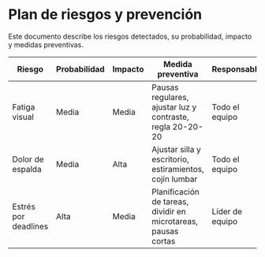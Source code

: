 # Plan de riesgos y prevención

Este documento describe los riesgos detectados, su probabilidad, impacto y medidas preventivas.

| Riesgo | Probabilidad | Impacto | Medida preventiva | Responsable | Seguimiento |
|--------|--------------|--------|-----------------|------------|------------|
| Fatiga visual | Media | Media | Pausas regulares, ajustar luz y contraste, regla 20-20-20 | Todo el equipo | Revisar en cada sprint |
| Dolor de espalda | Media | Alta | Ajustar silla y escritorio, estiramientos, cojín lumbar | Todo el equipo | Revisar en cada sprint |
| Estrés por deadlines | Alta | Media | Planificación de tareas, dividir en microtareas, pausas cortas | Líder de equipo | Revisar en cada sprint |
